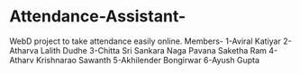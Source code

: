 # Attendance-Assistant-
WebD project to take attendance easily online.
Members-
1-Aviral Katiyar
2-Atharva Lalith Dudhe
3-Chitta Sri Sankara Naga Pavana Saketha Ram
4-Atharv Krishnarao Sawanth
5-Akhilender Bongirwar 
6-Ayush Gupta
